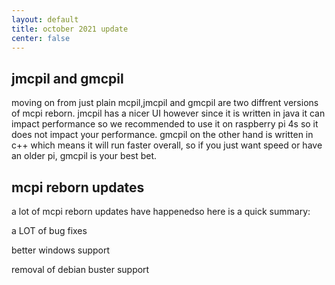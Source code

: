 ```yaml
---
layout: default
title: october 2021 update
center: false
---
```



## jmcpil and gmcpil

moving on from just plain mcpil,jmcpil and gmcpil are two diffrent versions of mcpi reborn. jmcpil has a nicer UI however since it is written in java it can impact performance so we recommended to use it on raspberry pi 4s so it does not impact your performance. gmcpil on the other hand is written in c++ which means it will run faster overall, so if you just want speed or have an older pi, gmcpil is your best bet.


## mcpi reborn updates

a lot of mcpi reborn updates have happenedso here is a quick summary:

a LOT of bug fixes 

better windows support

removal of debian buster support
